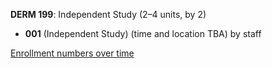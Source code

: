 **DERM 199**: Independent Study (2–4 units, by 2)

- **001** (Independent Study) (time and location TBA) by staff

[Enrollment numbers over time](./DERM199.tsv)
